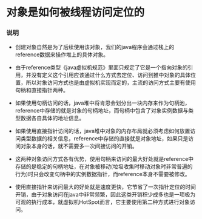 # 对象是如何被线程访问定位的

### 说明
- 创建对象自然是为了后续使用该对象，我们的java程序会通过栈上的reference数据来操作堆上的具体对象。
- 由于reference类型《java虚拟机规范》里面只规定了它是一个指向对象的引用，并没有定义这个引用应该通过什么方式去定位、访问到推中对象的具体位置，所以对象访问方式也是由虚拟机实现而定的，主流的访问方式主要有使用句柄和直接指针两种。

- 如果使用句柄访问的话，java堆中将肯恩会划分出一块内存来作为句柄池，reference中存储的就是对象的句柄地址，而句柄中包含了对象实例数据与类型数据各自具体的地址信息。

- 如果使用直接指针访问的话，java堆中对象的内存布局就必须考虑如何放置访问类型数据的相关信息，reference中存储的直接就是对象地址，如果只是访问对象本身的话，就不需要多一次间接访问的开销。

- 这两种对象访问方式各有优势，使用句柄来访问的最大好处就是reference中存储的是稳定的句柄地址，在对象被移动(垃圾收集时移动对象时非常普遍的行为)时只会改变句柄中的实例数据指针，而reference本身不需要被修改。

- 使用直接指针来访问最大的好处就是速度更快，它节省了一次指针定位的时间开销，由于对象访问在java中非常频繁，因此这类开销积少成多也是一项极为可观的执行成本，就虚拟机HotSpot而言，它主要使用第二种方式进行对象访问。